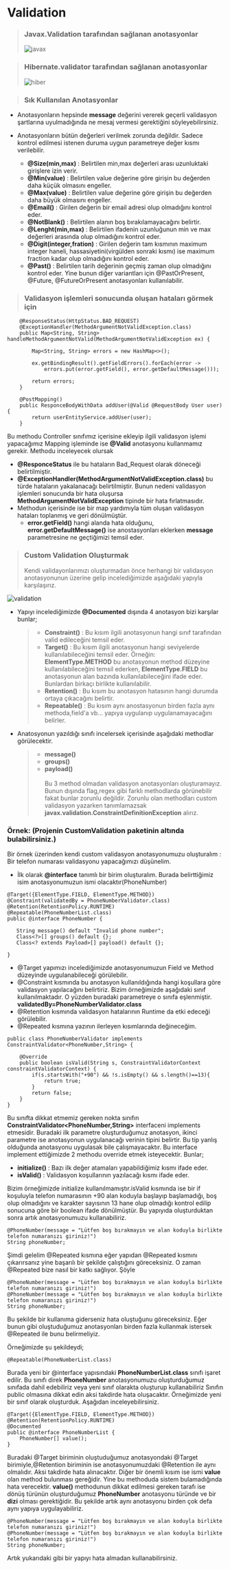 # Validation
> ### Javax.Validation tarafından sağlanan anotasyonlar
>![javax](https://user-images.githubusercontent.com/72503092/149967797-2b4c0861-ac48-4f22-8d96-471436fb7881.png)


<!--<img  src=![javax](C:/Users/Selim Gezer/Desktop/javax.png) width="10" height="10"></img>--> 

> ### Hibernate.validator tarafından sağlanan anotasyonlar
>![hiber](https://user-images.githubusercontent.com/72503092/149967922-f4aebfb2-3a48-4d63-88bd-d1c8250aad65.png)


> ### Sık Kullanılan Anotasyonlar
* Anotasyonların hepsinde **message** değerini vererek geçerli validasyon şartlarına uyulmadığında ne mesaj vermesi gerektiğini söyleyebilirsiniz.
* Anotasyonların bütün değerleri verilmek zorunda değildir. Sadece kontrol edilmesi istenen duruma uygun parametreye değer kısmı verilebilir.

  * **@Size(min,max)** : Belirtilen min,max değerleri arası uzunluktaki girişlere izin verir.
  * **@Min(value)** : Belirtilen value değerine göre girişin bu değerden daha küçük olmasını engeller.
  * **@Max(value)** : Belirtilen value değerine göre girişin bu değerden daha büyük olmasını engeller.
  * **@Email()** : Girilen değerin bir email adresi olup olmadığını kontrol eder.
  * **@NotBlank()** : Belirtilen alanın boş bırakılamayacağını belirtir.
  * **@Lenght(min,max)** : Belirtilen ifadenin uzunluğunun min ve max değerleri arasında olup olmadığını kontrol eder.
  * **@Digit(integer,fration)** : Girilen değerin tam kısmının maximum integer haneli, hassasiyetini(virgülden sonraki kısmı) ise maximum fraction kadar olup olmadığını kontrol eder.
  * **@Past()** : Belirtilen tarih değerinin geçmiş zaman olup olmadığını kontrol eder. Yine bunun diğer variantları için @PastOrPresent, @Future, @FutureOrPresent anotasyonları kullanılabilir.

> ### Validasyon işlemleri sonucunda oluşan hataları görmek için
``` 
    @ResponseStatus(HttpStatus.BAD_REQUEST)
    @ExceptionHandler(MethodArgumentNotValidException.class)
    public Map<String, String> handleMethodArgumentNotValid(MethodArgumentNotValidException ex) {
        
        Map<String, String> errors = new HashMap<>();
        
        ex.getBindingResult().getFieldErrors().forEach(error ->
            errors.put(error.getField(), error.getDefaultMessage()));
            
        return errors;
    }
```
``` 
    @PostMapping()
    public ResponceBodyWithData addUser(@Valid @RequestBody User user){
        return userEntityService.addUser(user);
    }
```

Bu methodu Controller sınıfımız içerisine ekleyip ilgili validasyon işlemi yapacağımız Mapping işleminde ise **@Valid** anotasyonu kullanmamız gerekir. 
Methodu inceleyecek olursak
* **@ResponceStatus** ile bu hataların Bad_Request olarak döneceği belirtilmiştir.
* **@ExceptionHandler(MethodArgumentNotValidException.class)** bu türde hataların yakalanacağı belirtilmiştir. Bunun nedeni validasyon işlemleri sonucunda bir hata oluşursa **MethodArgumentNotValidException** tipinde bir hata fırlatmasıdır.
* Methodun içerisinde ise bir map yardımıyla tüm oluşan validasyon hataları toplanmış ve geri dönülmüştür.
  * **error.getField()** hangi alanda hata olduğunu, **error.getDefaultMessage()** ise anostasyonları eklerken **message** parametresine ne geçtiğimizi temsil eder.

> ### Custom Validation Oluşturmak
>Kendi validayonlarımızı oluşturmadan önce herhangi bir validasyon anotasyonunun üzerine gelip incelediğimizde aşağıdaki yapıyla karşılaşırız.
>
![validation](https://user-images.githubusercontent.com/72503092/149984073-529273d4-2db1-4112-9db3-62dc4b0d5d79.png)

* Yapıyı incelediğimizde **@Documented** dışında 4 anotasyon bizi karşılar bunlar;
   >  * **Constraint()** : Bu kısım ilgili anotasyonun hangi sınıf tarafından valid edileceğini temsil eder.
   >  * **Target()**     : Bu kısım ilgili anotasyonun hangi seviyelerde kullanılabileceğini temsil eder. Örneğin: **ElementType.METHOD** bu anotasyonun method düzeyine kullanılabileceğini temsil ederken, **ElementType.FIELD** bu anotasyonun alan bazında kullanılabileceğini ifade eder. Bunlardan birkaçı birlikte kullanılabilir.
   >  * **Retention()**  : Bu kısım bu anotasyon hatasının hangi durumda ortaya çıkacağını belirtir.
   >  * **Repeatable()** : Bu kısım aynı anostasyonun birden fazla aynı methoda,field'a vb... yapıya uygulanıp uygulanamayacağını belirler.
* Anatosyonun yazıldığı sınıfı incelersek içerisinde aşağıdaki methodlar görülecektir.
  > * **message()**
  > * **groups()**
  > * **payload()**
<br/><br/>
  > Bu 3 method olmadan validasyon anotasyonları oluşturamayız. Bunun dışında flag,regex gibi farklı methodlarda görünebilir fakat bunlar zorunlu değildir.
  > Zorunlu olan methodları custom validasyon yazarken tanımlamazsak **javax.validation.ConstraintDefinitionException** alırız.
   

### Örnek: (Projenin CustomValidation paketinin altında bulabilirsiniz.)
Bir örnek üzerinden kendi custom validasyon anotasyonumuzu oluşturalım : Bir telefon numarası validasyonu yapacağımızı düşünelim.
* İlk olarak **@interface** tanımlı bir birim oluşturalım. Burada belirttiğimiz isim anotasyonumuzun ismi olacaktır(PhoneNumber)
```
@Target({ElementType.FIELD, ElementType.METHOD})
@Constraint(validatedBy = PhoneNumberValidator.class)
@Retention(RetentionPolicy.RUNTIME)
@Repeatable(PhoneNumberList.class)
public @interface PhoneNumber {

   String message() default "Invalid phone number";
   Class<?>[] groups() default {};
   Class<? extends Payload>[] payload() default {};

}
```
* @Target yapımızı incelediğimizde anotasyonumuzun Field ve Method düzeyinde uygulanabileceği görülebilir. 
* @Constraint kısmında bu anotasyon kullanıldığında hangi koşullara göre validasyon yapılacağını belirtiriz. Bizim örneğimizde aşağıdaki sınıf kullanılmaktadır.
O yüzden buradaki parametreye o sınıfa eşlenmiştir. **validatedBy=PhoneNumberValidator.class**
* @Retention kısmında validasyon hatalarının Runtime da etki edeceği görülebilir.
* @Repeated kısmına yazının ilerleyen kısımlarında değineceğim.
```
public class PhoneNumberValidator implements ConstraintValidator<PhoneNumber,String> {

    @Override
    public boolean isValid(String s, ConstraintValidatorContext constraintValidatorContext) {
        if(s.startsWith("+90") && !s.isEmpty() && s.length()==13){
            return true;
        }
        return false;
    }
}
```
Bu sınıfta dikkat etmemiz gereken nokta sınıfın **ConstraintValidator<PhoneNumber,String>** interfaceni implements etmesidir. Buradaki ilk parametre oluşturduğumuz anotasyon, ikinci parametre ise anotasyonun uygulanacağı verinin tipini belirtir. Bu tip yanlış olduğunda anotasyonu uygulasak bile çalışmayacaktır. Bu interface implement ettiğimizde 2 methodu override etmek isteyecektir. Bunlar;
* **initialize()** : Bazı ilk değer atamaları yapabildiğimiz kısmı ifade eder.
* **isValid()** : Validasyon koşullarının yazılacağı kısmı ifade eder.

Bizim örneğimizde initialize kullanılmamıştır.isValid kısmında ise bir if koşuluyla telefon numarasının +90 alan koduyla başlayıp başlamadığı, boş olup olmadığını ve karakter sayısının 13 hane olup olmadığı kontrol edilip sonucuna göre bir boolean ifade dönülmüştür. 
Bu yapıyıda oluşturduktan sonra artık anotasyonumuzu kullanabiliriz.

    @PhoneNumber(message = "Lütfen boş bırakmayın ve alan koduyla birlikte telefon numaranızı giriniz!")
    String phoneNumber;

Şimdi gelelim @Repeated kısmına eğer yapıdan @Repeated kısmını çıkarırsanız yine başarılı bir şekilde çalıştığını göreceksiniz. O zaman @Repeated bize nasıl bir katkı sağlıyor. Şöyle

    @PhoneNumber(message = "Lütfen boş bırakmayın ve alan koduyla birlikte telefon numaranızı giriniz!")
    @PhoneNumber(message = "Lütfen boş bırakmayın ve alan koduyla birlikte telefon numaranızı giriniz!")
    String phoneNumber;

Bu şekilde bir kullanıma giderseniz hata oluştuğunu göreceksiniz. Eğer bunun gibi oluştuduğumuz anotasyonları birden fazla kullanmak istersek @Repeated ile bunu belirmeliyiz.

Örneğimizde şu şekildeydi;
        
    @Repeatable(PhoneNumberList.class)

Burada yeni bir @interface yapısındaki **PhoneNumberList.class** sınıfı işaret edilir. Bu sınıfı direk **PhoneNumber** anotasyonumuzu oluşturduğumuz sınıfada dahil edebiliriz veya yeni sınıf olarakta oluşturup kullanabiliriz Sınıfın public olmasına dikkat edin aksi takdirde hata oluşacaktır. Örneğimizde yeni bir sınıf olarak oluşturduk. Aşağıdan inceleyebilirsiniz.
```
@Target({ElementType.FIELD, ElementType.METHOD})
@Retention(RetentionPolicy.RUNTIME)
@Documented
public @interface PhoneNumberList {
    PhoneNumber[] value();
}
```
Buradaki @Target biriminin oluştuduğumuz anotasyondaki @Target birimiyle,@Retention biriminin ise anotasyonumuzdaki @Retention ile aynı olmalıdır. Aksi takdirde hata alınacaktır.
Diğer bir önemli kısım ise ismi **value** olan method bulunması gereğidir. Yine bu methoduda sistem bulamadığında hata verecektir. **value()** methodunun dikkat edilmesi gereken tarafı ise dönüş türünün oluşturduğumuz **PhoneNumber** anotasyonu türünde ve bir **dizi** olması gerektiğidir. Bu şekilde artık aynı anotasyonu birden çok defa aynı yapıya uygulayabiliriz.

    @PhoneNumber(message = "Lütfen boş bırakmayın ve alan koduyla birlikte telefon numaranızı giriniz!")
    @PhoneNumber(message = "Lütfen boş bırakmayın ve alan koduyla birlikte telefon numaranızı giriniz!")
    String phoneNumber;

Artık yukarıdaki gibi bir yapıyı hata almadan kullanabilirsiniz.
